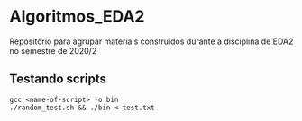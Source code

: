 # Algoritmos_EDA2
Repositório para agrupar materiais construidos durante a disciplina de EDA2 no semestre de 2020/2

## Testando scripts

```
gcc <name-of-script> -o bin
./random_test.sh && ./bin < test.txt
```

